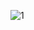 
![1](https://github.com/firestrong15/EC2024/assets/162285614/4a6a43fb-c8e9-4405-a620-8d469e674947)
